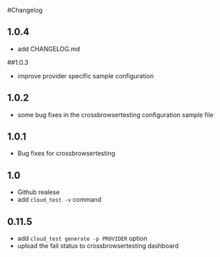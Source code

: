 #Changelog
## 1.0.4

- add CHANGELOG.md

##1.0.3

- improve provider specific sample configuration

## 1.0.2

- some bug fixes in the crossbrowsertesting configuration sample file

## 1.0.1

- Bug fixes for crossbrowsertesting

## 1.0

- Github realese
- add `cloud_test -v` command

## 0.11.5

- add `cloud_test generate -p PROVIDER` option
- upload the fail status to crossbrowsertesting dashboard
